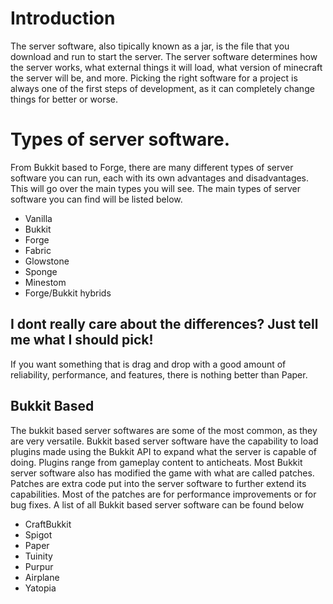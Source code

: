 # Introduction
The server software, also tipically known as a jar, is the file that you download and run to start the server. The server software determines how the server works, what external things it will load, what version of minecraft the server will be, and more. Picking the right software for a project is always one of the first steps of development, as it can completely change things for better or worse. 

# Types of server software.
From Bukkit based to Forge, there are many different types of server software you can run, each with its own advantages and disadvantages. This will go over the main types you will see. The main types of server software you can find will be listed below.

- Vanilla
- Bukkit
- Forge
- Fabric
- Glowstone
- Sponge
- Minestom
- Forge/Bukkit hybrids

## I dont really care about the differences? Just tell me what I should pick!
If you want something that is drag and drop with a good amount of reliability, performance, and features, there is nothing better than Paper. 


## Bukkit Based

The bukkit based server softwares are some of the most common, as they are very versatile. Bukkit based server software have the capability to load plugins made using the Bukkit API to expand what the server is capable of doing. Plugins range from gameplay content to anticheats. Most Bukkit server software also has modified the game with what are called patches. Patches are extra code put into the server software to further extend its capabilities. Most of the patches are for performance improvements or for bug fixes. A list of all Bukkit based server software can be found below

- CraftBukkit
- Spigot
- Paper
- Tuinity
- Purpur
- Airplane
- Yatopia



